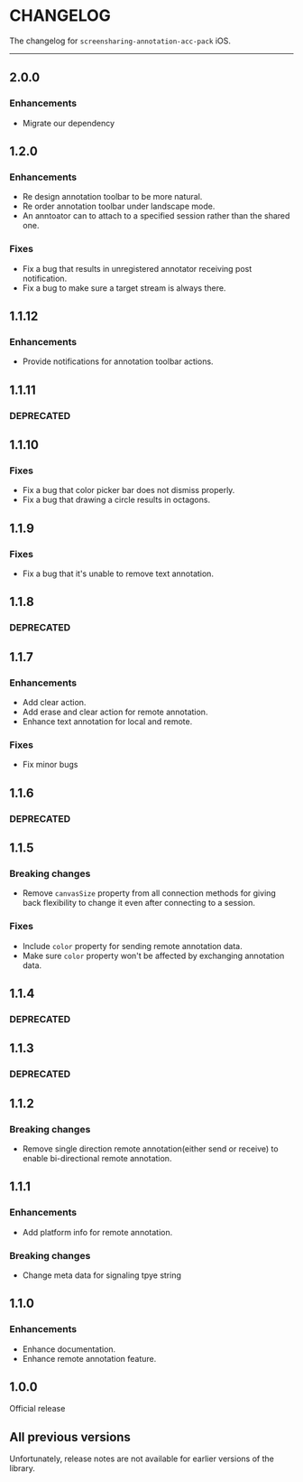 # CHANGELOG

The changelog for `screensharing-annotation-acc-pack` iOS.

--------------------------------------

2.0.0
-----

### Enhancements

- Migrate our dependency 

1.2.0
-----

### Enhancements

- Re design annotation toolbar to be more natural.
- Re order annotation toolbar under landscape mode.
- An anntoator can to attach to a specified session rather than the shared one.

### Fixes

- Fix a bug that results in unregistered annotator receiving post notification.
- Fix a bug to make sure a target stream is always there.

1.1.12
-----

### Enhancements

- Provide notifications for annotation toolbar actions.

1.1.11
-----

### DEPRECATED 

1.1.10
-----

### Fixes

- Fix a bug that color picker bar does not dismiss properly.
- Fix a bug that drawing a circle results in octagons.

1.1.9
-----

### Fixes

- Fix a bug that it's unable to remove text annotation.

1.1.8
-----

### DEPRECATED 

1.1.7
-----

### Enhancements

- Add clear action.
- Add erase and clear action for remote annotation.
- Enhance text annotation for local and remote.

### Fixes

- Fix minor bugs

1.1.6
-----

### DEPRECATED 


1.1.5
-----

### Breaking changes

- Remove `canvasSize` property from all connection methods for giving back flexibility to change it even after connecting to a session.

### Fixes

- Include `color` property for sending remote annotation data.
- Make sure `color` property won't be affected by exchanging annotation data.


1.1.4
-----

### DEPRECATED

1.1.3
-----

### DEPRECATED

1.1.2
-----

### Breaking changes

- Remove single direction remote annotation(either send or receive) to enable bi-directional remote annotation.

1.1.1
-----

### Enhancements

- Add platform info for remote annotation.

### Breaking changes

- Change meta data for signaling tpye string

1.1.0
-----

### Enhancements

- Enhance documentation.
- Enhance remote annotation feature.

1.0.0
-----

Official release

All previous versions
---------------------

Unfortunately, release notes are not available for earlier versions of the library.
